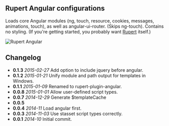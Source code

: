 ## Rupert Angular configurations

Loads core Angular modules (ng, touch, resource, cookies, messages,
animations, touch), as well as angular-ui-router. (Skips ng-touch). Contains no
styling. (If you're getting started, you probably want [Rupert](https://rupertjs.io) itself.)

![Rupert
Angular](https://cdn.rawgit.com/DavidSouther/rupert/master/src/assets/logos/Rupert_Angular.svg)


## Changelog

* **0.1.3** *2015-02-27* Add option to include jquery before angular.
* **0.1.2** *2015-01-21* Unify module and path output for templates in Windows.
* **0.1.1** *2015-01-09* Renamed to rupert-plugin-angular.
* **0.0.8** *2015-01-01* Allow user-defined script types.
* **0.0.7** *2014-12-29* Generate $templateCache
* **0.0.5**
* **0.0.4** *2014-11* Load angular first.
* **0.0.3** *2014-11-03* Use stasset script types correctly.
* **0.0.1** *2014-10* Initial commit.
